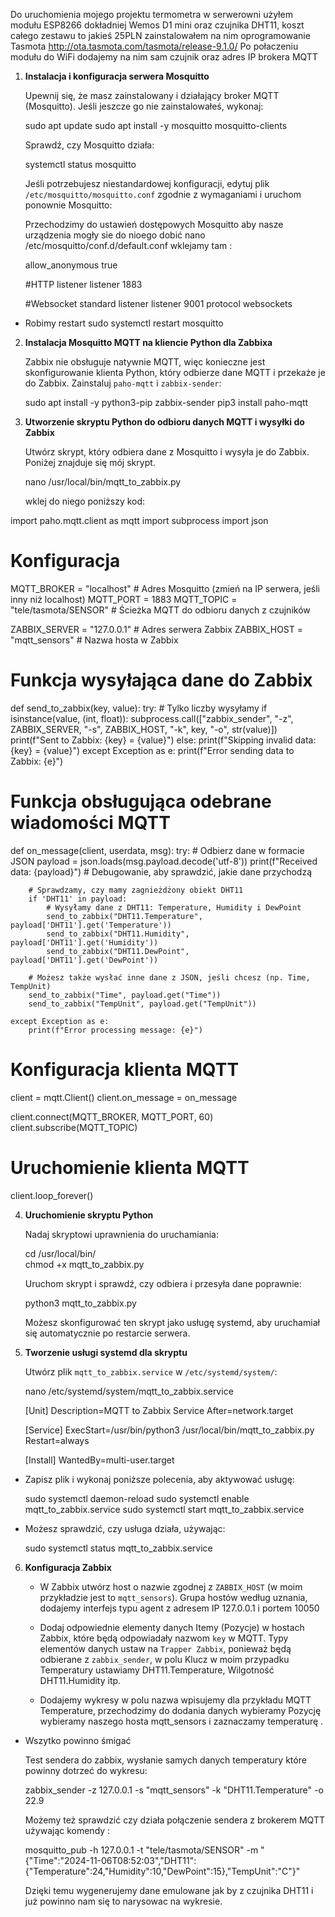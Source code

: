 Do uruchomienia mojego projektu termometra w serwerowni użyłem modułu ESP8266  dokładniej Wemos D1 mini oraz czujnika DHT11, koszt całego zestawu to jakieś 25PLN 
zainstalowałem na nim oprogramowanie Tasmota http://ota.tasmota.com/tasmota/release-9.1.0/ 
Po połaczeniu modułu do WiFi dodajemy na nim sam czujnik oraz adres IP brokera MQTT


1. **Instalacja i konfiguracja serwera Mosquitto**

   Upewnij się, że masz zainstalowany i działający broker MQTT (Mosquitto). Jeśli jeszcze go nie zainstalowałeś, wykonaj:

   sudo apt update
   sudo apt install -y mosquitto mosquitto-clients

   Sprawdź, czy Mosquitto działa:

   systemctl status mosquitto

   Jeśli potrzebujesz niestandardowej konfiguracji, edytuj plik `/etc/mosquitto/mosquitto.conf` zgodnie z wymaganiami i uruchom ponownie Mosquitto:

   Przechodzimy do ustawień dostępowych Mosquitto aby nasze urządzenia mogły sie do nioego dobić 
   nano /etc/mosquitto/conf.d/default.conf
   wklejamy tam :

   allow_anonymous true

   #HTTP listener
   listener 1883

   #Websocket standard listener
   listener 9001
   protocol websockets



 - Robimy restart 
   sudo systemctl restart mosquitto

2. **Instalacja Mosquitto MQTT na kliencie Python dla Zabbixa**

   Zabbix nie obsługuje natywnie MQTT, więc konieczne jest skonfigurowanie klienta Python, który odbierze dane MQTT i przekaże je do Zabbix. Zainstaluj `paho-mqtt` i `zabbix-sender`:


   sudo apt install -y python3-pip zabbix-sender
   pip3 install paho-mqtt


3. **Utworzenie skryptu Python do odbioru danych MQTT i wysyłki do Zabbix**

   Utwórz skrypt, który odbiera dane z Mosquitto i wysyła je do Zabbix. Poniżej znajduje się mój skrypt.

   nano /usr/local/bin/mqtt_to_zabbix.py

   wklej do niego poniższy kod:


import paho.mqtt.client as mqtt
import subprocess
import json

# Konfiguracja
MQTT_BROKER = "localhost"  # Adres Mosquitto (zmień na IP serwera, jeśli inny niż localhost)
MQTT_PORT = 1883
MQTT_TOPIC = "tele/tasmota/SENSOR"   # Ścieżka MQTT do odbioru danych z czujników

ZABBIX_SERVER = "127.0.0.1"  # Adres serwera Zabbix
ZABBIX_HOST = "mqtt_sensors" # Nazwa hosta w Zabbix

# Funkcja wysyłająca dane do Zabbix
def send_to_zabbix(key, value):
    try:
        # Tylko liczby wysyłamy
        if isinstance(value, (int, float)):
            subprocess.call(["zabbix_sender", "-z", ZABBIX_SERVER, "-s", ZABBIX_HOST, "-k", key, "-o", str(value)])
            print(f"Sent to Zabbix: {key} = {value}")
        else:
            print(f"Skipping invalid data: {key} = {value}")
    except Exception as e:
        print(f"Error sending data to Zabbix: {e}")

# Funkcja obsługująca odebrane wiadomości MQTT
def on_message(client, userdata, msg):
    try:
        # Odbierz dane w formacie JSON
        payload = json.loads(msg.payload.decode('utf-8'))
        print(f"Received data: {payload}")  # Debugowanie, aby sprawdzić, jakie dane przychodzą

        # Sprawdzamy, czy mamy zagnieżdżony obiekt DHT11
        if 'DHT11' in payload:
            # Wysyłamy dane z DHT11: Temperature, Humidity i DewPoint
            send_to_zabbix("DHT11.Temperature", payload['DHT11'].get('Temperature'))
            send_to_zabbix("DHT11.Humidity", payload['DHT11'].get('Humidity'))
            send_to_zabbix("DHT11.DewPoint", payload['DHT11'].get('DewPoint'))

        # Możesz także wysłać inne dane z JSON, jeśli chcesz (np. Time, TempUnit)
        send_to_zabbix("Time", payload.get("Time"))
        send_to_zabbix("TempUnit", payload.get("TempUnit"))

    except Exception as e:
        print(f"Error processing message: {e}")

# Konfiguracja klienta MQTT
client = mqtt.Client()
client.on_message = on_message

client.connect(MQTT_BROKER, MQTT_PORT, 60)
client.subscribe(MQTT_TOPIC)

# Uruchomienie klienta MQTT
client.loop_forever()


4. **Uruchomienie skryptu Python**

   Nadaj skryptowi uprawnienia do uruchamiania:


   cd /usr/local/bin/  
   chmod +x mqtt_to_zabbix.py

   Uruchom skrypt i sprawdź, czy odbiera i przesyła dane poprawnie:

   python3 mqtt_to_zabbix.py

   Możesz skonfigurować ten skrypt jako usługę systemd, aby uruchamiał się automatycznie po restarcie serwera.

5. **Tworzenie usługi systemd dla skryptu**

   Utwórz plik `mqtt_to_zabbix.service` w `/etc/systemd/system/`:

   nano /etc/systemd/system/mqtt_to_zabbix.service

   [Unit]
   Description=MQTT to Zabbix Service
   After=network.target

   [Service]
   ExecStart=/usr/bin/python3 /usr/local/bin/mqtt_to_zabbix.py
   Restart=always

   [Install]
   WantedBy=multi-user.target

 - Zapisz plik i wykonaj poniższe polecenia, aby aktywować usługę:

   sudo systemctl daemon-reload
   sudo systemctl enable mqtt_to_zabbix.service
   sudo systemctl start mqtt_to_zabbix.service

 - Możesz sprawdzić, czy usługa działa, używając:

   sudo systemctl status mqtt_to_zabbix.service

6. **Konfiguracja Zabbix**

   - W Zabbix utwórz host o nazwie zgodnej z `ZABBIX_HOST` (w moim przykładzie jest to `mqtt_sensors`). 
     Grupa hostów według uznania, dodajemy interfejs typu agent z adresem IP 127.0.0.1 i portem 10050

   - Dodaj odpowiednie elementy danych Itemy (Pozycje) w hostach Zabbix, które będą odpowiadały nazwom `key` w MQTT. 
     Typy elementów danych ustaw na `Trapper Zabbix`, ponieważ będą odbierane z `zabbix_sender`, 
     w polu Klucz w moim przypadku Temperatury ustawiamy DHT11.Temperature, Wilgotność DHT11.Humidity itp. 
   
   - Dodajemy wykresy w polu nazwa wpisujemy dla przykładu MQTT Temperature, przechodzimy do dodania danych wybieramy Pozycję wybieramy naszego hosta mqtt_sensors i zaznaczamy temperaturę .


 - Wszytko powinno śmigać

   Test sendera do zabbix, wysłanie samych danych temperatury które powinny dotrzeć do wykresu:
 
   zabbix_sender -z 127.0.0.1 -s "mqtt_sensors" -k "DHT11.Temperature" -o 22.9      

   Możemy też sprawdzić czy działa połączenie sendera z brokerem MQTT używając komendy :

   mosquitto_pub -h 127.0.0.1 -t "tele/tasmota/SENSOR" -m "{\"Time\":\"2024-11-06T08:52:03\",\"DHT11\":{\"Temperature\":24,\"Humidity\":10,\"DewPoint\":15},\"TempUnit\":\"C\"}" 

   Dzięki temu wygenerujemy dane emulowane jak by z czujnika DHT11 i już powinno nam się to narysowac na wykresie.
